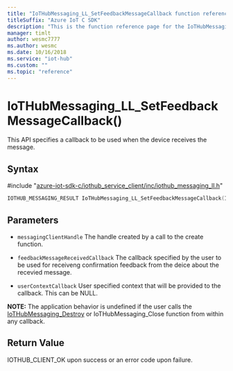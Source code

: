 ```yaml
---                             
title: "IoTHubMessaging_LL_SetFeedbackMessageCallback function reference | Microsoft Docs" 
titleSuffix: "Azure IoT C SDK"            
description: "This is the function reference page for the IoTHubMessaging_LL_SetFeedbackMessageCallback() function in the Azure IoT C SDK. This SDK is used with Azure IoT Hub and Azure IoT Hub Device Provisioning Service"            
manager: timlt                 
author: wesmc7777              
ms.author: wesmc               
ms.date: 10/16/2018                    
ms.service: "iot-hub"             
ms.custom: ""                
ms.topic: "reference"        
---                            
```


# IoTHubMessaging_LL_SetFeedbackMessageCallback()

This API specifies a callback to be used when the device receives the message.

## Syntax

\#include "[azure-iot-sdk-c/iothub_service_client/inc/iothub_messaging_ll.h](../iothub-messaging-ll-h.md)"  
```C
IOTHUB_MESSAGING_RESULT IoTHubMessaging_LL_SetFeedbackMessageCallback(IOTHUB_MESSAGING_HANDLE  C2);
```

## Parameters
* `messagingClientHandle` The handle created by a call to the create function. 

* `feedbackMessageReceivedCallback` The callback specified by the user to be used for receiveng confirmation feedback from the deice about the recevied message.

* `userContextCallback` User specified context that will be provided to the callback. This can be NULL.

**NOTE:** The application behavior is undefined if the user calls the [IoTHubMessaging_Destroy](../iothub-messaging-h/iothubmessaging-destroy.md) or IoTHubMessaging_Close function from within any callback.

## Return Value
IOTHUB_CLIENT_OK upon success or an error code upon failure.

